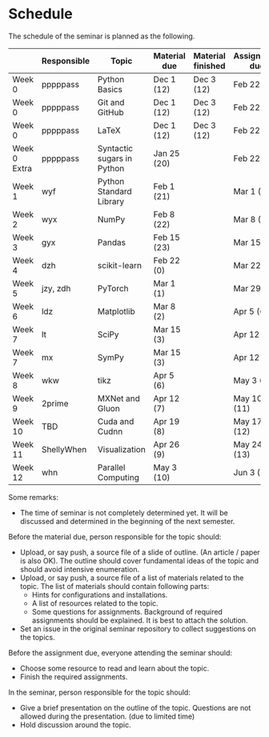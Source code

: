 # Schedule

The schedule of the seminar is planned as the following.

| | Responsible | Topic | Material due | Material finished | Assignment due | Seminar date |
| - | - | - | - | - | - | - |
| Week 0 | pppppass | Python Basics | Dec 1 (12) | Dec 3 (12) | Feb 22 (0) | Nov 30  (12) |
| Week 0 | pppppass | Git and GitHub | Dec 1 (12) | Dec 3 (12) | Feb 22 (0) | Nov 30 (12) |
| Week 0 | pppppass | LaTeX | Dec 1 (12) | Dec 3 (12) | Feb 22 (0) | Nov 30 (12) |
| Week 0 Extra | pppppass | Syntactic sugars in Python | Jan 25 (20) | | Feb 22 (0) | None |
| Week 1 | wyf | Python Standard Library | Feb 1 (21) | | Mar 1 (1) | Mar 1 (1) |
| Week 2 | wyx | NumPy | Feb 8 (22) | | Mar 8 (2) | Mar 8 (2) |
| Week 3 | gyx | Pandas | Feb 15 (23) | | Mar 15 (3) | Mar 15 (3) |
| Week 4 | dzh | scikit-learn | Feb 22 (0) | | Mar 22 (4) | Mar 22 (4) |
| Week 5 | jzy, zdh | PyTorch | Mar 1 (1) | | Mar 29 (5) | Mar 29 (5) |
| Week 6 | ldz | Matplotlib | Mar 8 (2) | | Apr 5 (6) | Apr 5 (6) |
| Week 7 | lt | SciPy | Mar 15 (3) | | Apr 12 (7) | Apr 12 (7) |
| Week 7 | mx | SymPy | Mar 15 (3) | | Apr 12 (7) | Apr 12 (7) |
| Week 8 | wkw | tikz | Apr 5 (6) | | May 3 (10) | May 3 (10) |
| Week 9 | 2prime | MXNet and Gluon | Apr 12 (7) | | May 10 (11) | May 10 (11) |
| Week 10 | TBD | Cuda and Cudnn | Apr 19 (8) | | May 17 (12) | May 17 (12) |
| Week 11 | ShellyWhen | Visualization | Apr 26 (9) | | May 24 (13) | May 24 (13) |
| Week 12 | whn | Parallel Computing | May 3 (10) | | Jun 3 (14) | Jun 3 (14) |

Some remarks:
- The time of seminar is not completely determined yet. It will be
discussed and determined in the beginning of the next semester.

Before the material due, person responsible for the topic should:
- Upload, or say push, a source file of a slide of outline. (An article
/ paper is also OK). The outline should cover fundamental ideas of the
topic and should avoid intensive enumeration.
- Upload, or say push, a source file of a list of materials related to
the topic. The list of materials should contain following parts:
    - Hints for configurations and installations.
    - A list of resources related to the topic.
    - Some questions for assignments. Background of required assignments
    should be explained. It is best to attach the solution.
- Set an issue in the original seminar repository to collect suggestions
on the topics.

Before the assignment due, everyone attending the seminar should:
- Choose some resource to read and learn about the topic.
- Finish the required assignments.

In the seminar, person responsible for the topic should:
- Give a brief presentation on the outline of the topic. Questions are
not allowed during the presentation. (due to limited time)
- Hold discussion around the topic.
